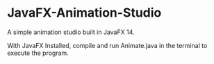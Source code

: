 # JavaFX-Animation-Studio
A simple animation studio built in JavaFX 14.

With JavaFX Installed, compile and run Animate.java in the terminal to execute the program.

